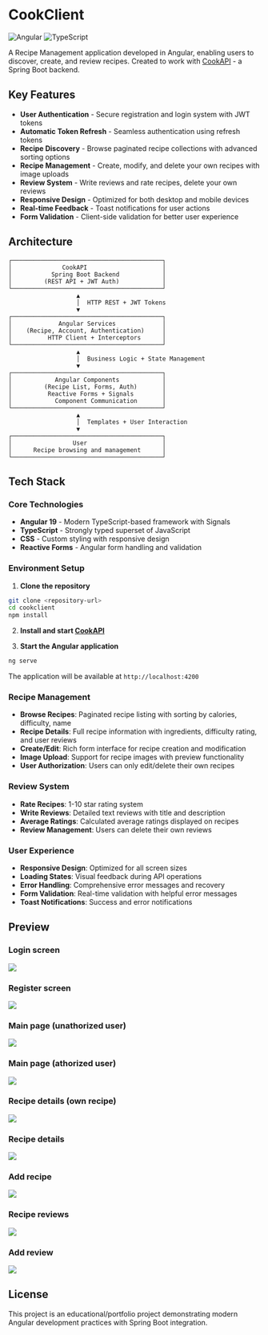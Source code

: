 # CookClient

![Angular](https://img.shields.io/badge/Angular-19.2.0-red) ![TypeScript](https://img.shields.io/badge/Typescript-5.7.2-blue)

A Recipe Management application developed in Angular, enabling users to discover, create, and review recipes. Created to work with [CookAPI](https://github.com/your-username/cook-api) - a Spring Boot backend.

## Key Features

- **User Authentication** - Secure registration and login system with JWT tokens
- **Automatic Token Refresh** - Seamless authentication using refresh tokens
- **Recipe Discovery** - Browse paginated recipe collections with advanced sorting options
- **Recipe Management** - Create, modify, and delete your own recipes with image uploads
- **Review System** - Write reviews and rate recipes, delete your own reviews
- **Responsive Design** - Optimized for both desktop and mobile devices
- **Real-time Feedback** - Toast notifications for user actions
- **Form Validation** - Client-side validation for better user experience

## Architecture
```
┌──────────────────────────────────────────┐     
│              CookAPI                     │
│           Spring Boot Backend            │     
│         (REST API + JWT Auth)            │
└──────────────────────────────────────────┘     
                   ▲     
                   │  HTTP REST + JWT Tokens     
                   ▼     
┌──────────────────────────────────────────┐    
│             Angular Services             │     
│    (Recipe, Account, Authentication)     │         
│          HTTP Client + Interceptors      │
└──────────────────────────────────────────┘      
                   ▲      
                   │  Business Logic + State Management     
                   ▼      
┌──────────────────────────────────────────┐          
│            Angular Components            │             
│         (Recipe List, Forms, Auth)       │                   
│          Reactive Forms + Signals        │                  
│            Component Communication       │                     
└──────────────────────────────────────────┘                     
                   ▲         
                   │  Templates + User Interaction         
                   ▼         
┌──────────────────────────────────────────┐         
│                 User                     │         
│      Recipe browsing and management      │         
└──────────────────────────────────────────┘         
```

## Tech Stack
### Core Technologies

- **Angular 19** - Modern TypeScript-based framework with Signals
- **TypeScript** - Strongly typed superset of JavaScript
- **CSS** - Custom styling with responsive design
- **Reactive Forms** - Angular form handling and validation


### Environment Setup

1. **Clone the repository**
```bash
git clone <repository-url>
cd cookclient
npm install
```

2. **Install and start [CookAPI](https://github.com/filip-wojc/CookAPI)**

3. **Start the Angular application**
```bash
ng serve
```

The application will be available at `http://localhost:4200`

### Recipe Management
- **Browse Recipes**: Paginated recipe listing with sorting by calories, difficulty, name
- **Recipe Details**: Full recipe information with ingredients, difficulty rating, and user reviews
- **Create/Edit**: Rich form interface for recipe creation and modification
- **Image Upload**: Support for recipe images with preview functionality
- **User Authorization**: Users can only edit/delete their own recipes

### Review System
- **Rate Recipes**: 1-10 star rating system
- **Write Reviews**: Detailed text reviews with title and description
- **Average Ratings**: Calculated average ratings displayed on recipes
- **Review Management**: Users can delete their own reviews

### User Experience
- **Responsive Design**: Optimized for all screen sizes
- **Loading States**: Visual feedback during API operations
- **Error Handling**: Comprehensive error messages and recovery
- **Form Validation**: Real-time validation with helpful error messages
- **Toast Notifications**: Success and error notifications

## Preview
### Login screen
![](preview/login.png)
### Register screen
![](preview/register.png)
### Main page (unathorized user)
![](preview/main-page.png)
### Main page (athorized user)
![](preview/main-page-loggedIn.png)
### Recipe details (own recipe)
![](preview/recipe-details-when-owner.png)
### Recipe details
![](preview/recipe-details.png)
### Add recipe
![](preview/add-recipe.png)
### Recipe reviews
![](preview/recipe_reviews.png)
### Add review
![](preview/add-review.png)


## License

This project is an educational/portfolio project demonstrating modern Angular development practices with Spring Boot integration.

